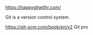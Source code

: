https://happygitwithr.com/

Git is a version control system.


https://git-scm.com/book/en/v2
Git pro
